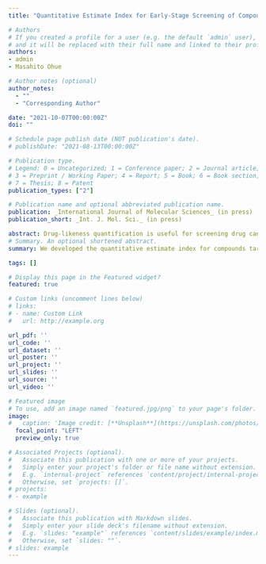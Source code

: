 ```yaml
---
title: "Quantitative Estimate Index for Early-Stage Screening of Compounds Targeting Protein-Protein Interactions"

# Authors
# If you created a profile for a user (e.g. the default `admin` user), write the username (folder name) here 
# and it will be replaced with their full name and linked to their profile.
authors:
- admin
- Masahito Ohue

# Author notes (optional)
author_notes:
  - ""
  - "Corresponding Author"

date: "2021-10-07T00:00:00Z"
doi: ""

# Schedule page publish date (NOT publication's date).
# publishDate: "2021-08-13T00:00:00Z"

# Publication type.
# Legend: 0 = Uncategorized; 1 = Conference paper; 2 = Journal article;
# 3 = Preprint / Working Paper; 4 = Report; 5 = Book; 6 = Book section;
# 7 = Thesis; 8 = Patent
publication_types: ["2"]

# Publication name and optional abbreviated publication name.
publication: _International Journal of Molecular Sciences_ (in press)
publication_short: _Int. J. Mol. Sci._ (in press)

abstract: Drug-likeness quantification is useful for screening drug candidates. Quantitative estimate of drug-likeness (QED) is commonly used to assess quantitative drug efficacy but is not suitable for screening compounds targeting protein-protein interactions (PPIs), which have recently gained attention. Therefore, we developed the quantitative estimate index for compounds targeting PPIs (QEPPI), specifically for early-stage screening of PPI-targeting compounds. QEPPI is an extension of the QED method for PPI-targeting drugs that models physicochemical properties based on the information available for drugs/compounds, specifically those reported to act on PPIs. FDA-approved drugs and compounds in iPPI-DB, which comprise PPI inhibitors and stabilizers, were evaluated using QEPPI. The results showed that QEPPI is more suitable than QED for early screening of PPI-targeting compounds. QEPPI was also considered as an extended concept of ‘‘Rule-of-Four’’ (RO4), a PPI inhibitor index. We evaluated the discriminatory performance of QEPPI and RO4 for datasets of PPI-target compounds and FDA-approved drugs using F-score and other indices. The F-score of RO4 and QEPPI were 0.451 and 0.501, respectively. QEPPI showed better performance and enabled quantification of drug-likeness for early-stage PPI drug discovery. Hence, it can be used as an initial filter to efficiently screen PPI-targeting compounds. Code and easy-to-use environment on Google Colaboratory of QEPPI are available at https://github.com/ohuelab/QEPPI
# Summary. An optional shortened abstract.
summary: We developed the quantitative estimate index for compounds targeting PPIs (QEPPI). Code and easy-to-use environment on Google Colaboratory of QEPPI are available at https://github.com/ohuelab/QEPPI

tags: []

# Display this page in the Featured widget?
featured: true

# Custom links (uncomment lines below)
# links:
# - name: Custom Link
#   url: http://example.org

url_pdf: ''
url_code: ''
url_dataset: ''
url_poster: ''
url_project: ''
url_slides: ''
url_source: ''
url_video: ''

# Featured image
# To use, add an image named `featured.jpg/png` to your page's folder. 
image:
#   caption: 'Image credit: [**Unsplash**](https://unsplash.com/photos/pLCdAaMFLTE)'
  focal_point: "LEFT"
  preview_only: true

# Associated Projects (optional).
#   Associate this publication with one or more of your projects.
#   Simply enter your project's folder or file name without extension.
#   E.g. `internal-project` references `content/project/internal-project/index.md`.
#   Otherwise, set `projects: []`.
# projects:
# - example

# Slides (optional).
#   Associate this publication with Markdown slides.
#   Simply enter your slide deck's filename without extension.
#   E.g. `slides: "example"` references `content/slides/example/index.md`.
#   Otherwise, set `slides: ""`.
# slides: example
---
```


<!-- {{% callout note %}}
Click the *Cite* button above to demo the feature to enable visitors to import publication metadata into their reference management software.
{{% /callout %}}

{{% callout note %}}
Create your slides in Markdown - click the *Slides* button to check out the example.
{{% /callout %}}

Supplementary notes can be added here, including [code, math, and images](https://wowchemy.com/docs/writing-markdown-latex/). -->
